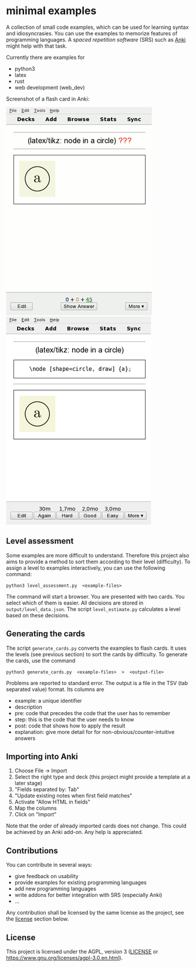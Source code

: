 
# minimal examples

A collection of small code examples, which can be used for learning syntax and idiosyncrasies.
You can use the examples to memorize features of programming languages.
A *spaced repetition software* (SRS) such as [Anki](https://apps.ankiweb.net/) might help with that task.

Currently there are examples for
* python3
* latex
* rust
* web development (web_dev)

Screenshot of a flash card in Anki:

![Screenshot](https://raw.githubusercontent.com/thomasrebele/minimal_examples/master/images/screenshot0.png)
![Screenshot](https://raw.githubusercontent.com/thomasrebele/minimal_examples/master/images/screenshot1.png)


## Level assessment

Some examples are more difficult to understand.
Therefore this project also aims to provide a method to sort them according to their level (difficulty).
To assign a level to examples interactively, you can use the following command:

    python3 level_assessment.py  <example-files>

The command will start a browser. You are presented with two cards. You select which of them is easier. 
All decisions are stored in `output/level_data.json`.
The script `level_estimate.py` calculates a level based on these decisions.


## Generating the cards

The script `generate_cards.py` converts the examples to flash cards.
It uses the levels (see previous section) to sort the cards by difficulty.
To generate the cards, use the command

    python3 generate_cards.py  <example-files>  >  <output-file>

Problems are reported to standard error. 
The output is a file in the TSV (tab separated value) format.
Its columns are

* example: a unique identifier
* description
* pre: code that precedes the code that the user has to remember
* step: this is the code that the user needs to know
* post: code that shows how to apply the result
* explanation: give more detail for for non-obvious/counter-intuitive answers


## Importing into Anki

1. Choose File -> Import 
2. Select the right type and deck (this project might provide a template at a later stage)
3. "Fields separated by: Tab"
4. "Update existing notes when first field matches"
5. Activate "Allow HTML in fields"
6. Map the columns
7. Click on "Import"

Note that the order of already imported cards does not change.
This could be achieved by an Anki add-on. Any help is appreciated.

## Contributions

You can contribute in several ways:

* give feedback on usability
* provide examples for existing programming languages
* add new programming languages
* write addons for better integration with SRS (especially Anki)
* ...

Any contribution shall be licensed by the same license as the project, see the [license](#license) section below.

## License

This project is licensed under the AGPL, version 3 ([LICENSE](LICENSE) or https://www.gnu.org/licenses/agpl-3.0.en.html).



